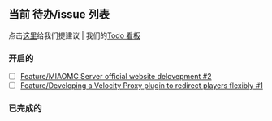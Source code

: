 ## 当前 待办/issue 列表

点击[这里](https://github.com/MIAOMC-Server/.github/issues/new)给我们提建议 | 我们的[Todo 看板](https://github.com/orgs/MIAOMC-Server/projects/1)

### 开启的

<!-- issues-start -->

- [ ] [Feature/MIAOMC Server official website delovepment #2](https://github.com/MIAOMC-Server/.github/issues/2)
- [ ] [Feature/Developing a Velocity Proxy plugin to redirect players flexibly #1](https://github.com/MIAOMC-Server/.github/issues/1)

<!-- issues-end -->


### 已完成的

<!-- issues-done-start -->



<!-- issues-done-end -->
